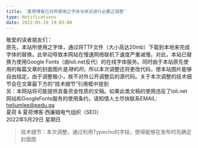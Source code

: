 ```yaml
---
title: '夏荷博客已对所使用之字体与样式进行必要之调整'
type: Notifications
date: 2022-05-29 19:03:00
---
```

<p>敬爱的读者朋友们：<br>原先，本站所使用之字体，通过将TTF文件（大小高达20mb）下载到本地来完成字体的替换。此举动导致本网站在慢速网络联机下速度严重减慢。对此，本站已替换为使用Google Fonts（由loli.net反代）的在线字体服务。同时由于本站原先使用的每篇文章的封面图片是<em>随机的</em>，所以本次调整还将更改代码，使本站图片能够自由指定。由于调整极小，故不对外公开调整后的源代码。关于本次调整的技术细节会在文章最下方的“技术细节”引用框中提到<br>另：本网站将可能提供具备资金性质的文稿。如果此类文稿的使用违反了loli.net网站和GoogleFonts服务的使用条约，请知情人士尽快联系EMAIL: <a href="mailto:heliumlee@pedu.ga">heliumlee@pedu.ga</a><br>夏荷 & 夏荷博客·西廉姆电气组织（SEO）<br>2022年5月29日 星期日</p><blockquote>技术细节：本次调整，通过利用Typecho的字段，使得能够在发布时先确定封面图</blockquote>